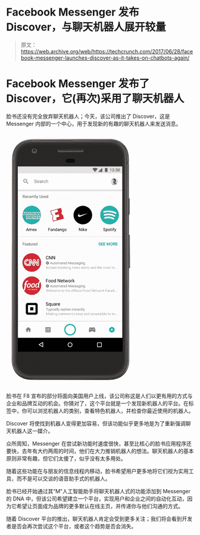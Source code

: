 # Facebook Messenger 发布 Discover，与聊天机器人展开较量

> 原文：<https://web.archive.org/web/https://techcrunch.com/2017/06/28/facebook-messenger-launches-discover-as-it-takes-on-chatbots-again/>

# Facebook Messenger 发布了 Discover，它(再次)采用了聊天机器人

脸书还没有完全放弃聊天机器人；今天，该公司推出了 Discover，这是 Messenger 内部的一个中心，用于发现新的有趣的聊天机器人来发送消息。

![](img/52501a91788268dc214e0fc13bc96238.png)

脸书在 F8 宣布的部分将面向美国用户上线，该公司称这是人们以更有用的方式与企业和品牌互动的机会。你猜对了，这个平台就是一个发现新机器人的平台。在标签中，你可以浏览机器人的类别，查看特色机器人，并检查你最近使用的机器人。

Discover 将使找到机器人变得更加容易，但该功能似乎更多地是为了重新强调聊天机器人这一媒介。

众所周知，Messenger 在尝试新功能时速度很快，甚至比核心的脸书应用程序还要快，去年有大约两周的时间，他们在大力推销机器人的想法。聊天机器人的基本原则非常有趣，但它们太傻了，似乎没有太多用处。

随着这些功能在与朋友的信息线程内移动，脸书希望用户更多地将它们视为实用工具，而不是可以交谈的语音助手式的机器人。

脸书已经开始通过其“M”人工智能助手将聊天机器人式的功能添加到 Messenger 的 DNA 中，但该公司希望建立一个平台，实现用户和企业之间的自动化互动，因为它希望让页面成为品牌的更多默认在线主页，并传递你与他们沟通的方式。

随着 Discover 平台的推出，聊天机器人肯定会受到更多关注；我们将会看到开发者是否会再次尝试这个平台，或者这个趋势是否会消失。